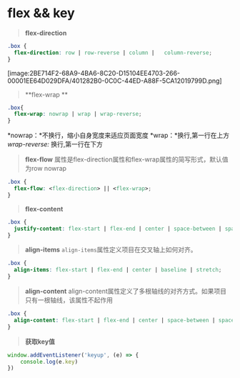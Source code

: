 # flex && key

> **flex-direction**
```css
.box {
  flex-direction: row | row-reverse | column |   column-reverse;
}
```

[image:2BE714F2-68A9-4BA6-8C20-D15104EE4703-266-00001EE64D029DFA/401282B0-0C0C-44ED-A88F-5CA12019799D.png]

> **flex-wrap **
```css
.box{
  flex-wrap: nowrap | wrap | wrap-reverse;
}
```
*nowrap：*不换行，缩小自身宽度来适应页面宽度
*wrap：*换行,第一行在上方
*wrap-reverse:* 换行,第一行在下方

> **flex-flow**
属性是flex-direction属性和flex-wrap属性的简写形式，默认值为row nowrap
```css
.box {
  flex-flow: <flex-direction> || <flex-wrap>;
}
```

> **flex-content**
```css
.box {
  justify-content: flex-start | flex-end | center | space-between | space-around;
}
```

> **align-items**
`align-items`属性定义项目在交叉轴上如何对齐。
```css
.box {
  align-items: flex-start | flex-end | center | baseline | stretch;
}
```

> **align-content**
align-content属性定义了多根轴线的对齐方式。如果项目只有一根轴线，该属性不起作用
```css
.box {
  align-content: flex-start | flex-end | center | space-between | space-around | stretch;
}
```
> **获取key值**
```js
window.addEventListener('keyup', (e) => {
    console.log(e.key)
})

```








